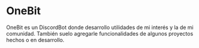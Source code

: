 # OneBit
OneBit es un DiscordBot donde desarrollo utilidades de mi interés y la de mi comunidad. También suelo agregarle funcionalidades de algunos proyectos hechos o en desarrollo.
